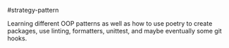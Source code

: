 #strategy-pattern

Learning different OOP patterns as well as how to use poetry to create packages, use linting, formatters, unittest, and maybe eventually some git hooks.
